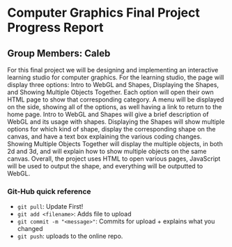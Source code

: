 # Computer Graphics Final Project Progress Report
## Group Members: Caleb

<p>For this final project we will be designing and implementing an interactive learning studio for computer graphics. For the learning studio, the page will display three options: Intro to WebGL and Shapes, Displaying the Shapes, and Showing Multiple Objects Together. Each option will open their own HTML page to show that corresponding category. A menu will be displayed on the side, showing all of the options, as well having a link to return to the home page. Intro to WebGL and Shapes will give a brief description of WebGL and its usage with shapes. Displaying the Shapes will show multiple options for which kind of shape, display the corresponding shape on the canvas, and have a text box explaining the various coding changes. Showing Multiple Objects Together will display the multiple objects, in both 2d and 3d, and will explain how to show multiple objects on the same canvas. Overall, the project uses HTML to open various pages, JavaScript will be used to output the shape, and everything will be outputted to WebGL.</p>

### Git-Hub quick reference
- `git pull`: Update First!
- `git add <filename>`: Adds file to upload
- `git commit -m "<message>"`: Commits for upload + explains what you changed
- `git push`: uploads to the online repo.